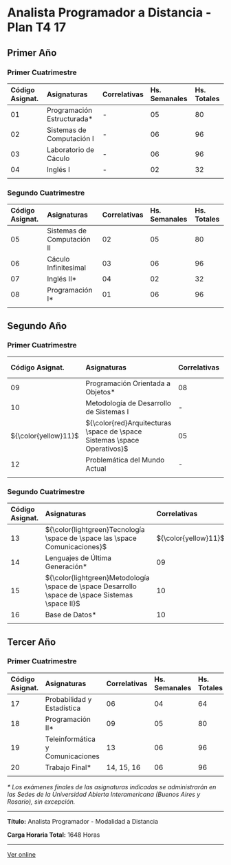 ﻿# Analista Programador a Distancia - Plan T4 17


## Primer Año


### Primer Cuatrimestre

|Código Asignat.|Asignaturas|Correlativas|Hs. Semanales|Hs. Totales|
| :- | :- | :- | :- | :- |
|01|Programación Estructurada\*|-|05|80|
|02|Sistemas de Computación I|-|06|96|
|03|Laboratorio de Cáculo|-|06|96|
|04|Inglés I|-|02|32|
| | | | | |


### Segundo Cuatrimestre

|Código Asignat.|Asignaturas|Correlativas|Hs. Semanales|Hs. Totales|
| :- | :- | :- | :- | :- |
|05|Sistemas de Computación II|02|05|80|
|06|Cáculo Infinitesimal|03|06|96|
|07|Inglés II\*|04|02|32|
|08|Programación I\*|01|06|96|
| | | | | |


## Segundo Año


### Primer Cuatrimestre

|Código Asignat.|Asignaturas|Correlativas|Hs. Semanales|Hs. Totales|
| :- | :- | :- | :- | :- |
|09|Programación Orientada a Objetos\*|08|06|96|
|10|Metodología de Desarrollo de Sistemas I|-|06|96|
|${\color{yellow}11}$|${\color{red}Arquitecturas \space de \space Sistemas \space Operativos}$|05|05|80|
|12|Problemática del Mundo Actual|-|05|80|
| | | | | |


### Segundo Cuatrimestre

|Código Asignat.|Asignaturas|Correlativas|Hs. Semanales|Hs. Totales|
| :- | :- | :- | :- | :- |
|13|${\color{lightgreen}Tecnología \space de \space las \space Comunicaciones}$|${\color{yellow}11}$|06|96|
|14|Lenguajes de Última Generación\*|09|06|96|
|15|${\color{lightgreen}Metodología \space de \space Desarrollo \space de \space Sistemas \space II}$|10|06|96|
|16|Base de Datos\*|10|04|64|
| | | | | |


## Tercer Año


### Primer Cuatrimestre

|Código Asignat.|Asignaturas|Correlativas|Hs. Semanales|Hs. Totales|
| :- | :- | :- | :- | :- |
|17|Probabilidad y Estadística|06|04|64|
|18|Programación II\*|09|05|80|
|19|Teleinformática y Comunicaciones|13|06|96|
|20|Trabajo Final\*|14, 15, 16|06|96|
| | | | | |


*\* Los exámenes finales de las asignaturas indicadas se administrarán en las Sedes de la Universidad Abierta Interamericana (Buenos Aires y Rosario), sin excepción.*

---

**Título:** Analista Programador - Modalidad a Distancia

**Carga Horaria Total:** 1648 Horas

---

[Ver online](https://uai.edu.ar/ciiti/2019/libro/carreras-analista-plan.asp)
